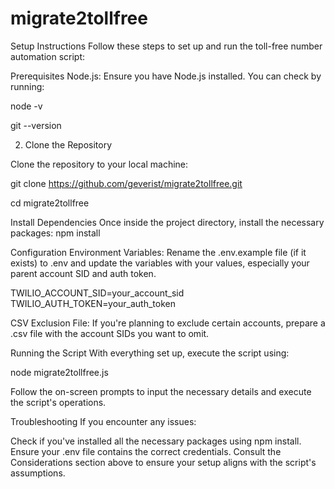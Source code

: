 # migrate2tollfree

Setup Instructions Follow these steps to set up and run the toll-free number automation script:

Prerequisites Node.js: Ensure you have Node.js installed. You can check by running:

node -v

git --version 

2. Clone the Repository

Clone the repository to your local machine:

git clone https://github.com/geverist/migrate2tollfree.git

cd migrate2tollfree

Install Dependencies Once inside the project directory, install the necessary packages:
npm install

Configuration Environment Variables: Rename the .env.example file (if it exists) to .env and update the variables with your values, especially your parent account SID and auth token.

TWILIO_ACCOUNT_SID=your_account_sid TWILIO_AUTH_TOKEN=your_auth_token

CSV Exclusion File: If you're planning to exclude certain accounts, prepare a .csv file with the account SIDs you want to omit.

Running the Script With everything set up, execute the script using:

node migrate2tollfree.js

Follow the on-screen prompts to input the necessary details and execute the script's operations.

Troubleshooting If you encounter any issues:

Check if you've installed all the necessary packages using npm install. Ensure your .env file contains the correct credentials. Consult the Considerations section above to ensure your setup aligns with the script's assumptions.
